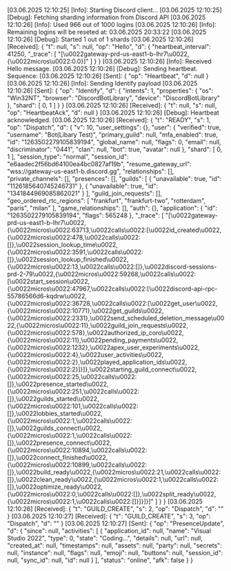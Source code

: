 [03.06.2025 12:10:25] [Info]: Starting Discord client...
[03.06.2025 12:10:25] [Debug]: Fetching sharding information from Discord API
[03.06.2025 12:10:26] [Info]: Used 966 out of 1000 logins
[03.06.2025 12:10:26] [Info]: Remaining logins will be reseted at: 03.06.2025 20:33:22
[03.06.2025 12:10:26] [Debug]: Started 1 out of 1 shards
[03.06.2025 12:10:26] [Received]: {
  "t": null,
  "s": null,
  "op": "Hello",
  "d": {
    "heartbeat_interval": 41250,
    "_trace": [
      "[\u0022gateway-prd-us-east1-b-lhr7\u0022,{\u0022micros\u0022:0.0}]"
    ]
  }
}
[03.06.2025 12:10:26] [Info]: Received Hello message.
[03.06.2025 12:10:26] [Debug]: Sending heartbeat. Sequence: 
[03.06.2025 12:10:26] [Sent]: {
  "op": "Heartbeat",
  "d": null
}
[03.06.2025 12:10:26] [Info]: Sending Identify payload
[03.06.2025 12:10:26] [Sent]: {
  "op": "Identify",
  "d": {
    "intents": 1,
    "properties": {
      "os": "Win32NT",
      "browser": "DiscordBotLibrary",
      "device": "DiscordBotLibrary"
    },
    "shard": [
      0,
      1
    ]
  }
}
[03.06.2025 12:10:26] [Received]: {
  "t": null,
  "s": null,
  "op": "HeartbeatAck",
  "d": null
}
[03.06.2025 12:10:26] [Debug]: Heartbeat acknowledged.
[03.06.2025 12:10:26] [Received]: {
  "t": "READY",
  "s": 1,
  "op": "Dispatch",
  "d": {
    "v": 10,
    "user_settings": {},
    "user": {
      "verified": true,
      "username": "Bot(Libary Test)",
      "primary_guild": null,
      "mfa_enabled": true,
      "id": "1263502279105839194",
      "global_name": null,
      "flags": 0,
      "email": null,
      "discriminator": "0441",
      "clan": null,
      "bot": true,
      "avatar": null
    },
    "shard": [
      0,
      1
    ],
    "session_type": "normal",
    "session_id": "e6aadec2f56bd64100ea4bc0827af19b",
    "resume_gateway_url": "wss://gateway-us-east1-b.discord.gg",
    "relationships": [],
    "private_channels": [],
    "presences": [],
    "guilds": [
      {
        "unavailable": true,
        "id": "1126185640745246731"
      },
      {
        "unavailable": true,
        "id": "1341844969085862021"
      }
    ],
    "guild_join_requests": [],
    "geo_ordered_rtc_regions": [
      "frankfurt",
      "frankfurt-two",
      "rotterdam",
      "paris",
      "milan"
    ],
    "game_relationships": [],
    "auth": {},
    "application": {
      "id": "1263502279105839194",
      "flags": 565248
    },
    "_trace": [
      "[\u0022gateway-prd-us-east1-b-lhr7\u0022,{\u0022micros\u0022:63713,\u0022calls\u0022:[\u0022id_created\u0022,{\u0022micros\u0022:478,\u0022calls\u0022:[]},\u0022session_lookup_time\u0022,{\u0022micros\u0022:3591,\u0022calls\u0022:[]},\u0022session_lookup_finished\u0022,{\u0022micros\u0022:13,\u0022calls\u0022:[]},\u0022discord-sessions-prd-2-79\u0022,{\u0022micros\u0022:59268,\u0022calls\u0022:[\u0022start_session\u0022,{\u0022micros\u0022:47967,\u0022calls\u0022:[\u0022discord-api-rpc-55786566d6-kqdrw\u0022,{\u0022micros\u0022:36728,\u0022calls\u0022:[\u0022get_user\u0022,{\u0022micros\u0022:10771},\u0022get_guilds\u0022,{\u0022micros\u0022:2331},\u0022send_scheduled_deletion_message\u0022,{\u0022micros\u0022:11},\u0022guild_join_requests\u0022,{\u0022micros\u0022:578},\u0022authorized_ip_coro\u0022,{\u0022micros\u0022:11},\u0022pending_payments\u0022,{\u0022micros\u0022:1232},\u0022apex_user_experiments\u0022,{\u0022micros\u0022:4},\u0022user_activities\u0022,{\u0022micros\u0022:2},\u0022played_application_ids\u0022,{\u0022micros\u0022:2}]}]},\u0022starting_guild_connect\u0022,{\u0022micros\u0022:25,\u0022calls\u0022:[]},\u0022presence_started\u0022,{\u0022micros\u0022:251,\u0022calls\u0022:[]},\u0022guilds_started\u0022,{\u0022micros\u0022:101,\u0022calls\u0022:[]},\u0022lobbies_started\u0022,{\u0022micros\u0022:1,\u0022calls\u0022:[]},\u0022guilds_connect\u0022,{\u0022micros\u0022:1,\u0022calls\u0022:[]},\u0022presence_connect\u0022,{\u0022micros\u0022:10894,\u0022calls\u0022:[]},\u0022connect_finished\u0022,{\u0022micros\u0022:10899,\u0022calls\u0022:[]},\u0022build_ready\u0022,{\u0022micros\u0022:21,\u0022calls\u0022:[]},\u0022clean_ready\u0022,{\u0022micros\u0022:1,\u0022calls\u0022:[]},\u0022optimize_ready\u0022,{\u0022micros\u0022:0,\u0022calls\u0022:[]},\u0022split_ready\u0022,{\u0022micros\u0022:1,\u0022calls\u0022:[]}]}]}]"
    ]
  }
}
[03.06.2025 12:10:26] [Received]: {
  "t": "GUILD_CREATE",
  "s": 2,
  "op": "Dispatch",
  "d": ""
}
[03.06.2025 12:10:27] [Received]: {
  "t": "GUILD_CREATE",
  "s": 3,
  "op": "Dispatch",
  "d": ""
}
[03.06.2025 12:10:27] [Sent]: {
  "op": "PresenceUpdate",
  "d": {
    "since": null,
    "activities": [
      {
        "application_id": null,
        "name": "Visual Studio 2022",
        "type": 0,
        "state": "Coding...",
        "details": null,
        "url": null,
        "created_at": null,
        "timestamps": null,
        "assets": null,
        "party": null,
        "secrets": null,
        "instance": null,
        "flags": null,
        "emoji": null,
        "buttons": null,
        "session_id": null,
        "sync_id": null,
        "id": null
      }
    ],
    "status": "online",
    "afk": false
  }
}

